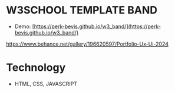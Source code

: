# W3SCHOOL TEMPLATE BAND

- Demo: [https://perk-bevis.github.io/w3_band/](https://perk-bevis.github.io/w3_band/)

https://www.behance.net/gallery/196620597/Portfolio-Ux-Ui-2024
# Technology

- HTML, CSS, JAVASCRIPT
